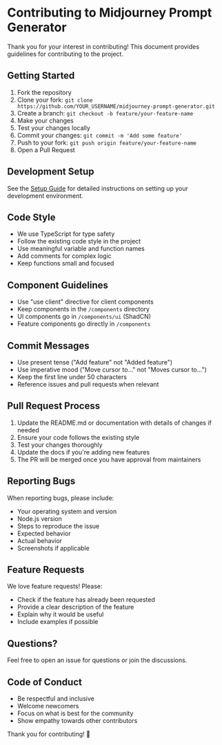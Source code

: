 # Contributing to Midjourney Prompt Generator

Thank you for your interest in contributing! This document provides guidelines for contributing to the project.

## Getting Started

1. Fork the repository
2. Clone your fork: `git clone https://github.com/YOUR_USERNAME/midjourney-prompt-generator.git`
3. Create a branch: `git checkout -b feature/your-feature-name`
4. Make your changes
5. Test your changes locally
6. Commit your changes: `git commit -m 'Add some feature'`
7. Push to your fork: `git push origin feature/your-feature-name`
8. Open a Pull Request

## Development Setup

See the [Setup Guide](docs/SETUP.md) for detailed instructions on setting up your development environment.

## Code Style

- We use TypeScript for type safety
- Follow the existing code style in the project
- Use meaningful variable and function names
- Add comments for complex logic
- Keep functions small and focused

## Component Guidelines

- Use "use client" directive for client components
- Keep components in the `/components` directory
- UI components go in `/components/ui` (ShadCN)
- Feature components go directly in `/components`

## Commit Messages

- Use present tense ("Add feature" not "Added feature")
- Use imperative mood ("Move cursor to..." not "Moves cursor to...")
- Keep the first line under 50 characters
- Reference issues and pull requests when relevant

## Pull Request Process

1. Update the README.md or documentation with details of changes if needed
2. Ensure your code follows the existing style
3. Test your changes thoroughly
4. Update the docs if you're adding new features
5. The PR will be merged once you have approval from maintainers

## Reporting Bugs

When reporting bugs, please include:

- Your operating system and version
- Node.js version
- Steps to reproduce the issue
- Expected behavior
- Actual behavior
- Screenshots if applicable

## Feature Requests

We love feature requests! Please:

- Check if the feature has already been requested
- Provide a clear description of the feature
- Explain why it would be useful
- Include examples if possible

## Questions?

Feel free to open an issue for questions or join the discussions.

## Code of Conduct

- Be respectful and inclusive
- Welcome newcomers
- Focus on what is best for the community
- Show empathy towards other contributors

Thank you for contributing! 🎉

